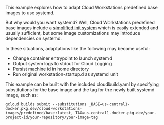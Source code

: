 <!--
Copyright 2024 Google Inc. All Rights Reserved.

Licensed under the Apache License, Version 2.0 (the "License");
you may not use this file except in compliance with the License.
You may obtain a copy of the License at

    http://www.apache.org/licenses/LICENSE-2.0

Unless required by applicable law or agreed to in writing, software
distributed under the License is distributed on an "AS IS" BASIS,
WITHOUT WARRANTIES OR CONDITIONS OF ANY KIND, either express or implied.
See the License for the specific language governing permissions and
limitations under the License.
-->

This example explores how to adapt Cloud Workstations predefined base images to use systemd.

But why would you want systemd? Well, Cloud Workstations predefined base images include a [simplified init system](https://cloud.google.com/workstations/docs/customize-container-images#cloud-workstations-base-image-structure) which is easily extended and usually sufficient, but some image customizations may introduce dependencies on systemd.

In these situations, adaptations like the following may become useful:
- Change container entrypoint to launch systemd
- Output system logs to stdout for Cloud Logging
- Persist machine id in home directory
- Run original workstation-startup.d as systemd unit

This example can be built with the included cloudbuild.yaml by specifying
substitutions for the base image and the tag for the newly built systemd image,
such as:
```
gcloud builds submit --substitutions _BASE=us-central1-docker.pkg.dev/cloud-workstations-images/predefined/base:latest,_TAG=us-central1-docker.pkg.dev/your-project-id/your-repository/your-image-tag
```
